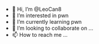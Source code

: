 - 👋 Hi, I’m @LeoCan8
- 👀 I’m interested in pwn
- 🌱 I’m currently learning pwn
- 💞️ I’m looking to collaborate on ...
- 📫 How to reach me ...

<!---
LeoCan8/LeoCan8 is a ✨ special ✨ repository because its `README.md` (this file) appears on your GitHub profile.
You can click the Preview link to take a look at your changes.
--->
